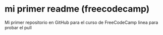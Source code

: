# mi primer readme (freecodecamp)
Mi primer repositorio en GitHub para el curso de FreeCodeCamp
linea para probar el pull
